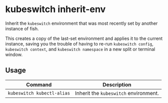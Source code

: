 # kubeswitch inherit-env

Inherit the `kubeswitch` environment that was most recently set by another instance of fish.

This creates a copy of the last-set environment and applies it to the current instance, saving you the trouble of having to re-run `kubeswitch config`, `kubeswitch context`, and `kubeswitch namespace` in a new split or terminal window.



## Usage

| Command                    | Description                           |
| -------------------------- | ------------------------------------- |
| `kubeswitch kubectl-alias` | Inherit the `kubeswitch` environment. |

